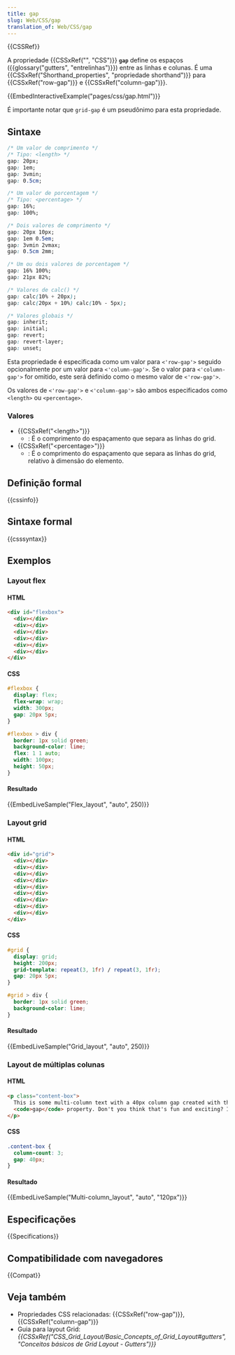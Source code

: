 ```yaml
---
title: gap
slug: Web/CSS/gap
translation_of: Web/CSS/gap
---
```


{{CSSRef}}

A propriedade {{CSSxRef("", "CSS")}}  **`gap`** define os espaços ({{glossary("gutters", "entrelinhas")}}) entre as linhas e colunas. É uma {{CSSxRef("Shorthand_properties", "propriedade shorthand")}} para {{CSSxRef("row-gap")}} e {{CSSxRef("column-gap")}}.

{{EmbedInteractiveExample("pages/css/gap.html")}}

É importante notar que `grid-gap` é um pseudônimo para esta propriedade.

## Sintaxe

```css
/* Um valor de comprimento */
/* Tipo: <length> */
gap: 20px;
gap: 1em;
gap: 3vmin;
gap: 0.5cm;

/* Um valor de porcentagem */
/* Tipo: <percentage> */
gap: 16%;
gap: 100%;

/* Dois valores de comprimento */
gap: 20px 10px;
gap: 1em 0.5em;
gap: 3vmin 2vmax;
gap: 0.5cm 2mm;

/* Um ou dois valores de porcentagem */
gap: 16% 100%;
gap: 21px 82%;

/* Valores de calc() */
gap: calc(10% + 20px);
gap: calc(20px + 10%) calc(10% - 5px);

/* Valores globais */
gap: inherit;
gap: initial;
gap: revert;
gap: revert-layer;
gap: unset;
```

Esta propriedade é especificada como um valor para `<'row-gap'>` seguido opcionalmente por um valor para `<'column-gap'>`. Se o valor para `<'column-gap'>` for omitido, este será definido como o mesmo valor de `<'row-gap'>`.

Os valores de `<'row-gap'>` e `<'column-gap'>` são ambos especificados como `<length>` ou `<percentage>`.

### Valores

- {{CSSxRef("&lt;length&gt;")}}
  - : É o comprimento do espaçamento que separa as linhas do grid.
- {{CSSxRef("&lt;percentage&gt;")}}
  - : É o comprimento do espaçamento que separa as linhas do grid, relativo à dimensão do elemento.

## Definição formal

{{cssinfo}}

## Sintaxe formal

{{csssyntax}}

## Exemplos

### Layout flex

#### HTML

```html
<div id="flexbox">
  <div></div>
  <div></div>
  <div></div>
  <div></div>
  <div></div>
  <div></div>
</div>
```

#### CSS

```css
#flexbox {
  display: flex;
  flex-wrap: wrap;
  width: 300px;
  gap: 20px 5px;
}

#flexbox > div {
  border: 1px solid green;
  background-color: lime;
  flex: 1 1 auto;
  width: 100px;
  height: 50px;
}
```

#### Resultado

{{EmbedLiveSample("Flex_layout", "auto", 250)}}

### Layout grid

#### HTML

```html
<div id="grid">
  <div></div>
  <div></div>
  <div></div>
  <div></div>
  <div></div>
  <div></div>
  <div></div>
  <div></div>
  <div></div>
</div>
```

#### CSS

```css
#grid {
  display: grid;
  height: 200px;
  grid-template: repeat(3, 1fr) / repeat(3, 1fr);
  gap: 20px 5px;
}

#grid > div {
  border: 1px solid green;
  background-color: lime;
}
```

#### Resultado

{{EmbedLiveSample("Grid_layout", "auto", 250)}}

### Layout de múltiplas colunas

#### HTML

```html
<p class="content-box">
  This is some multi-column text with a 40px column gap created with the CSS
  <code>gap</code> property. Don't you think that's fun and exciting? I sure do!
</p>
```

#### CSS

```css
.content-box {
  column-count: 3;
  gap: 40px;
}
```

#### Resultado

{{EmbedLiveSample("Multi-column_layout", "auto", "120px")}}

## Especificações

{{Specifications}}

## Compatibilidade com navegadores

{{Compat}}

## Veja também

- Propriedades CSS relacionadas: {{CSSxRef("row-gap")}}, {{CSSxRef("column-gap")}}
- Guia para layout Grid: _{{CSSxRef("CSS_Grid_Layout/Basic_Concepts_of_Grid_Layout#gutters", "Conceitos básicos de Grid Layout - Gutters")}}_